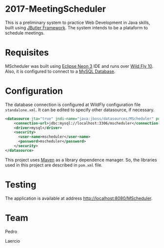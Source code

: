# 2017-MeetingScheduler
This is a preliminary system to practice Web Development in Java skills, built using [JButler Framework](https://github.com/dwws-ufes/jbutler). The system intends to be a plataform to schedule meetings.

# Requisites
MScheduler was built using [Eclipse Neon 3](http://www.eclipse.org/neon/) IDE and runs over [Wild Fly 10](http://wildfly.org/). Also, it is configured to connect to a [MySQL Database](https://www.mysql.com/).

# Configuration
The database connection is configured at WildFly configuration file `standalone.xml`. It can be edited to specify other datasource, if necessary.

```xml
<datasource jta="true" jndi-name="java:jboss/datasources/MScheduler" pool-name="MSchedulerPool" enabled="true" use-java-context="true">
    <connection-url>jdbc:mysql://localhost:3306/mscheduler</connection-url>
    <driver>mysql</driver>
    <security>
      <user-name>mscheduler</user-name>
      <password>mscheduler</password>
    </security>
</datasource>
```
This project uses [Maven](https://maven.apache.org/) as a library dependence manager. So, the libraries used in this project are described in `pom.xml` file.

# Testing
The application is available at address [http://localhost:8080/MScheduler](http://localhost:8080/MScheduler).

# Team
Pedro

Laercio


